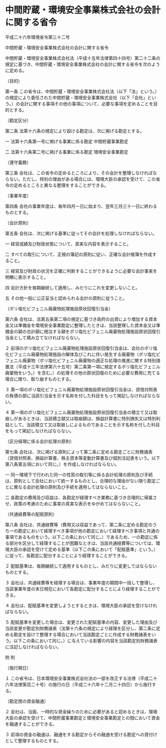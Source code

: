 # 中間貯蔵・環境安全事業株式会社の会計に関する省令

平成二十六年環境省令第三十二号

中間貯蔵・環境安全事業株式会社の会計に関する省令

中間貯蔵・環境安全事業株式会社法（平成十五年法律第四十四号）第二十二条の規定に基づき、中間貯蔵・環境安全事業株式会社の会計に関する省令を次のように定める。

（目的）

第一条 この省令は、中間貯蔵・環境安全事業株式会社法（以下「法」という。）の規定により委任された中間貯蔵・環境安全事業株式会社（以下「会社」という。）の会計に関する事項その他の事項について、必要な事項を定めることを目的とする。

（勘定区分）

第二条 法第十六条の規定により設ける勘定は、次に掲げる勘定とする。

一 法第十六条第一号に掲げる事業に係る勘定 中間貯蔵事業勘定

二 法第十六条第二号に掲げる事業に係る勘定 環境安全事業勘定

（遵守義務）

第三条 会社は、この省令の定めるところにより、その会計を整理しなければならない。ただし、特別の理由がある場合には、環境大臣の承認を受けて、この省令の定めるところと異なる整理をすることができる。

（事業年度）

第四条 会社の事業年度は、毎年四月一日に始まり、翌年三月三十一日に終わるものとする。

（会計原則）

第五条 会社は、次に掲げる基準に従ってその会計を処理しなければならない。

一 経営成績及び財政状態について、真実な内容を表示すること。

二 すべての取引について、正規の簿記の原則に従い、正確な会計帳簿を作成すること。

三 経営及び財政の状況を正確に判断することができるように必要な会計事実を明瞭に表示すること。

四 会計方針を毎期継続して適用し、みだりにこれを変更しないこと。

五 その他一般に公正妥当と認められる会計の原則に従うこと。

（ポリ塩化ビフェニル廃棄物処理施設原状回復引当金）

第六条 会社は、法第五条第二項の規定に基づき政府の出資により増加する資本金又は準備金を環境安全事業勘定に整理したときは、当該整理した資本金又は準備金の額の合計額に相当する額をポリ塩化ビフェニル廃棄物処理施設原状回復引当金として積み立てなければならない。

２ 前項のポリ塩化ビフェニル廃棄物処理施設原状回復引当金は、会社のポリ塩化ビフェニル廃棄物処理施設の解体及びこれに伴い発生する廃棄物（ポリ塩化ビフェニル廃棄物（ポリ塩化ビフェニル廃棄物の適正な処理の推進に関する特別措置法（平成十三年法律第六十五号）第二条第一項に規定するポリ塩化ビフェニル廃棄物をいう。）を含む。）の処理その他の原状回復のために必要な費用に充てる場合に限り、取り崩すものとする。

３ 第一項のポリ塩化ビフェニル廃棄物処理施設原状回復引当金は、貸借対照表の負債の部に当該引当金を示す名称を付した科目をもって掲記しなければならない。

４ 第一項のポリ塩化ビフェニル廃棄物処理施設原状回復引当金の積立て又は取崩しがあるときは、当該積立額又は取崩額は、損益計算書に特別損失又は特別利益として、当該積立て又は取崩しによるものであることを示す名称を付した科目をもって掲記しなければならない。

（区分経理に係る会計処理の原則）

第七条 会社は、次に掲げる原則によって第二条に定める勘定ごとに財務諸表（貸借対照表、損益計算書、株主資本等変動計算書及び個別注記表をいう。以下第八条第五項において同じ。）を作成しなければならない。

一 同一環境下で行われた同一の性質の取引等に係る会計処理の原則及び手続は、原則として会社において統一するものとし、合理的な理由がない限り勘定ごとに異なる会計処理の原則及び手続を適用してはならないこと。

二 各勘定の費用及び収益は、各勘定が経理すべき業務に基づき合理的に帰属させ、政策の考慮のために事実の真実な表示をゆがめてはならないこと。

（共通経費等の配賦原則）

第八条 会社は、共通経費等（費用又は収益であって、第二条に定める勘定のうち一の勘定において経理すべき事項が他の勘定において経理すべき事項と共通の事項であるものをいう。以下この条において同じ。）であるため、一の勘定に係る部分を区分して経理することが困難なときは、当該共通経費等については、環境大臣の承認を受けて定める基準（以下この条において「配賦基準」という。）に従って、各勘定に配分することにより経理することができる。

２ 配賦基準は、毎期継続して適用するものとし、みだりに変更してはならないものとする。

３ 会社は、共通経費等を経理する場合は、事業年度の期間中一括して整理し、当該事業年度の末日現在において各勘定に配分することにより経理することができる。

４ 会社は、配賦基準を変更しようとするときは、環境大臣の承認を受けなければならない。

５ 配賦基準を変更した場合は、変更された配賦基準の内容、変更した理由及び当該変更が勘定別財務諸表（法第十六条の規定により経理を区分し、第二条に定める勘定を設けて整理する場合において当該勘定ごとに作成する財務諸表をいう。以下この条において同じ。）に与えている影響の内容を当該勘定別財務諸表に注記しなければならない。

附 則

（施行期日）

１ この省令は、日本環境安全事業株式会社法の一部を改正する法律（平成二十六年法律第百二十号）の施行の日（平成二十六年十二月二十四日）から施行する。

（勘定間の資金融通）

２ 会社は、当面、一時的な資金繰りのために必要があると認めるときは、環境大臣の承認を受けて、中間貯蔵事業勘定と環境安全事業勘定との間において資金を融通することができる。

３ 前項の資金の融通は、融通をする勘定からその融通を受ける勘定への貸付けとして整理するものとする。
